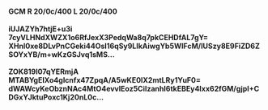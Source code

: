 #### GCM R 20/0c/400 L 20/0c/400
**iUJAZYh7htjE+u3i**<br/>**7cyVLHNdXWZX1o6RfJexX3PedqWa8q7pkCEHDfAL7gY=**<br/>**XHnl0xe8DLvPnCGeki44OsI16qSy9LIkAiwgYb5WIFcM/IUSzy8E9FiZD6ZSOYxYB/m+wKzGSJvq1sMS...**<br/><br/>
**ZOK819l07qYERmjA**<br/>**MTABYgEIXo4gIcnfx47ZpqA/A5wKE0IX2mtLRy1YuF0=**<br/>**dWAWcyKeObznNAc4MtO4evvlEoz5CiIzanhl6tkEBEy4Ixx62fGM/gjpI+CDGxYJktuPoxc1Kj20nL0c...**